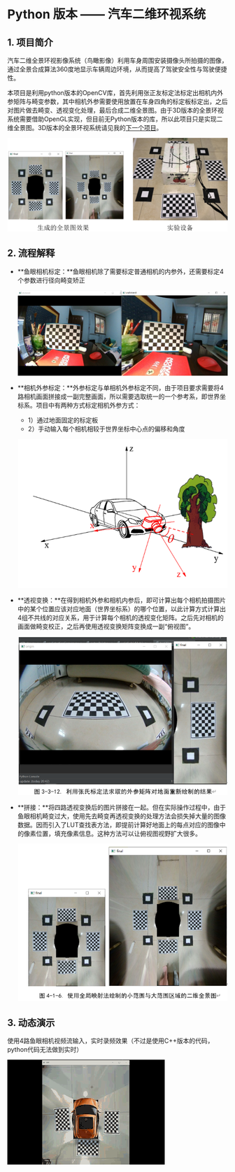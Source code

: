 # Python 版本 —— 汽车二维环视系统

## 1. 项目简介

汽车二维全景环视影像系统（鸟瞰影像）利用车身周围安装摄像头所拍摄的图像，通过全景合成算法360度地显示车辆周边环境，从而提高了驾驶安全性与驾驶便捷性。

本项目是利用python版本的OpenCV库，首先利用张正友标定法标定出相机内外参矩阵与畸变参数，其中相机外参需要使用放置在车身四角的标定板标定出，之后对图片做去畸变、透视变化处理，最后合成二维全景图。由于3D版本的全景环视系统需要借助OpenGL实现，但目前无Python版本的库，所以此项目只是实现二维全景图。3D版本的全景环视系统请见我的[下一个项目](https://github.com/AriaTZY/3D-Vehicle-Panoramic-View-C-)。

![abstract](./docs/abstract.png)

## 2. 流程解释

* **鱼眼相机标定：**鱼眼相机除了需要标定普通相机的内参外，还需要标定4个参数进行径向畸变矫正

  ![calibration](./docs/calibration.png)
  
  

* **相机外参标定：**外参标定与单相机外参标定不同，由于项目要求需要将4路相机画面拼接成一副完整画面，所以需要选取统一的一个参考系，即世界坐标系。项目中有两种方式标定相机外参方式：

  * 1）通过地面固定的标定板
  * 2）手动输入每个相机相较于世界坐标中心点的偏移和角度

  ![coord_convert](./docs/coord_convert.png)

  

* **透视变换：**在得到相机外参和相机内参后，即可计算出每个相机拍摄图片中的某个位置应该对应地面（世界坐标系）的哪个位置，以此计算方式计算出4组不共线的对应关系，用于计算每个相机的透视变化矩阵。之后先对相机的画面做畸变校正，之后再使用透视变换矩阵变换成一副“俯视图”。

  ![perspective](./docs/perspective.png)

  

* **拼接：**将四路透视变换后的图片拼接在一起。但在实际操作过程中，由于鱼眼相机畸变过大，使用先去畸变再透视变换的处理方法会损失掉大量的图像数据。因而引入了LUT查找表方法，即提前计算好地面上的每点对应的图像中的像素位置，填充像素信息。这种方法可以让俯视图视野扩大很多。

  ![final](./docs/final.png)

  

## 3. 动态演示

使用4路鱼眼相机视频流输入，实时录频效果（不过是使用C++版本的代码，python代码无法做到实时）

![dynamic](./docs/dynamic.gif)
